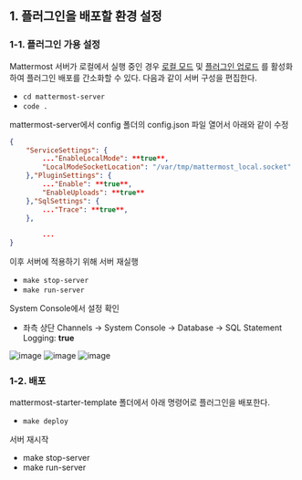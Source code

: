 ## 1. **플러그인을 배포할 환경 설정**

### 1-1. 플러그인 가용 설정

Mattermost 서버가 로컬에서 실행 중인 경우 [로컬 모드](https://docs.mattermost.com/manage/mmctl-command-line-tool.html#local-mode) 및 [플러그인 업로드](https://docs.mattermost.com/configure/configuration-settings.html#enable-plugin-uploads) 를 활성화 하여 플러그인 배포를 간소화할 수 있다. 다음과 같이 서버 구성을 편집한다.

- `cd mattermost-server`
- `code .`

mattermost-server에서 config 폴더의 config.json 파일 열어서 아래와 같이 수정

```json
{
    "ServiceSettings": {
        ..."EnableLocalMode": **true**,
        "LocalModeSocketLocation": "/var/tmp/mattermost_local.socket"
    },"PluginSettings": {
        ..."Enable": **true**,
        "EnableUploads": **true**
    },"SqlSettings": {
        ..."Trace": **true**,
    },

		...
}
```

이후 서버에 적용하기 위해 서버 재실행

- `make stop-server`
- `make run-server`

System Console에서 설정 확인

- 좌측 상단 Channels → System Console → Database → SQL Statement Logging: **true**

![image](https://user-images.githubusercontent.com/53935439/169431530-21c7c8d3-d45b-48e1-a2e4-2f07480ed746.png)
![image](https://user-images.githubusercontent.com/53935439/169431549-8c7e4bdd-d6c8-4d7b-8753-f9c5d323b920.png)
![image](https://user-images.githubusercontent.com/53935439/169431597-f965efd0-3c0f-4e17-861c-ab999f48edfb.png)

### 1-2. 배포

mattermost-starter-template 폴더에서 아래 명령어로 플러그인을 배포한다.

- `make deploy`

서버 재시작

- make stop-server
- make run-server
